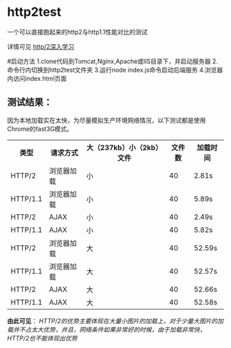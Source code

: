 # http2test
一个可以直接跑起来的http2与http1.1性能对比的测试

详情可见
[http/2深入学习](https://github.com/liujiusheng/blog/issues/87)

#启动方法
1.clone代码到Tomcat,Nginx,Apache或IIS目录下，并启动服务器
2.命令行内切换到http2test文件夹
3.运行node index.js命令启动后端服务
4.浏览器内访问index.html页面

## 测试结果：
因为本地加载实在太快，为尽量模拟生产环境网络情况，以下测试都是使用Chrome的fast3G模式。
<table>
<tr>
<th>类型 </th>
<th>请求方式</th>
<th>大（237kb）小（2kb）文件</th>
<th>文件数</th>
<th>加载时间</th>
</tr>
<tr>
<td>HTTP/2</td>
<td>浏览器加载</td>
<td>小</td>
<td>40</td>
<td>2.81s</td>
</tr>
<tr>
<td>HTTP/1.1</td>
<td>浏览器加载</td>
<td>小</td>
<td>40</td>
<td>5.89s</td>
</tr>
<tr>
<td>HTTP/2</td>
<td>AJAX</td>
<td>小</td>
<td>40</td>
<td>2.49s</td>
</tr>
<tr>
<td>HTTP/1.1</td>
<td>AJAX</td>
<td>小</td>
<td>40</td>
<td>5.82s</td>
</tr>
<tr>
<td>HTTP/2</td>
<td>浏览器加载</td>
<td>大</td>
<td>40</td>
<td>52.59s</td>
</tr>
<tr>
<td>HTTP/1.1</td>
<td>浏览器加载</td>
<td>大</td>
<td>40</td>
<td>52.57s</td>
</tr>
<tr>
<td>HTTP/2</td>
<td>AJAX</td>
<td>大</td>
<td>40</td>
<td>52.66s</td>
</tr>
<tr>
<td>HTTP/1.1</td>
<td>AJAX</td>
<td>大</td>
<td>40</td>
<td>52.58s</td>
</tr>
</table>

**由此可见**： 
_HTTP/2的优势主要体现在大量小图片的加载上，对于少量大图片的加载并不占太大优势，并且，网络条件如果非常好的时候，由于加载非常快，HTTP/2也不能体现出优势_

